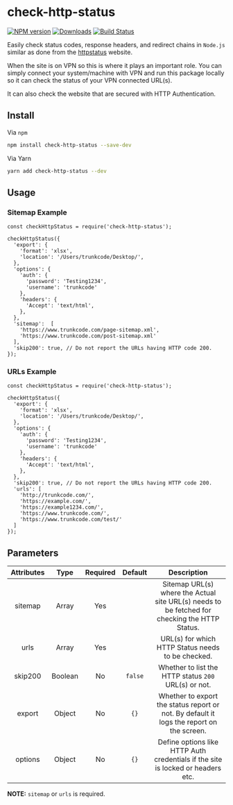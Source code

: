 # check-http-status

[![NPM version][npm-image]][npm-url]
[![Downloads][downloads-image]][npm-url]
[![Build Status][travis-image]][travis-url]

Easily check status codes, response headers, and redirect chains in `Node.js`
similar as done from the [httpstatus](https://httpstatus.io/) website.

When the site is on VPN so this is where it plays an important role. You can
simply connect your system/machine with VPN and run this package locally so it
can check the status of your VPN connected URL(s).

It can also check the website that are secured with HTTP Authentication.

## Install

Via `npm`

```bash
npm install check-http-status --save-dev
```

Via Yarn

```bash
yarn add check-http-status --dev
```

## Usage

### Sitemap Example

```node
const checkHttpStatus = require('check-http-status');

checkHttpStatus({
  'export': {
    'format': 'xlsx',
    'location': '/Users/trunkcode/Desktop/',
  },
  'options': {
    'auth': {
      'password': 'Testing1234',
      'username': 'trunkcode'
    },
    'headers': {
      'Accept': 'text/html',
    },
  },
  'sitemap':  [
    'https://www.trunkcode.com/page-sitemap.xml',
    'https://www.trunkcode.com/post-sitemap.xml'
  ],
  'skip200': true, // Do not report the URLs having HTTP code 200.
});
```

### URLs Example

```node
const checkHttpStatus = require('check-http-status');

checkHttpStatus({
  'export': {
    'format': 'xlsx',
    'location': '/Users/trunkcode/Desktop/',
  },
  'options': {
    'auth': {
      'password': 'Testing1234',
      'username': 'trunkcode'
    },
    'headers': {
      'Accept': 'text/html',
    },
  },
  'skip200': true, // Do not report the URLs having HTTP code 200.
  'urls': [
    'http://trunkcode.com/',
    'https://example.com/',
    'https://example1234.com/',
    'https://www.trunkcode.com/',
    'https://www.trunkcode.com/test/'
  ]
});
```

## Parameters

| Attributes |   Type  | Required | Default |                                          Description                                          |
|:----------:|:-------:|:--------:|:-------:|:---------------------------------------------------------------------------------------------:|
|   sitemap  |  Array  |    Yes   |         | Sitemap URL(s) where the Actual site URL(s) needs to be fetched for checking the HTTP Status. |
|    urls    |  Array  |    Yes   |         | URL(s) for which HTTP Status needs to be checked.                                             |
|   skip200  | Boolean |    No    | `false` | Whether to list the HTTP status `200` URL(s) or not.                                          |
|   export   |  Object |    No    |   `{}`  | Whether to export the status report or not. By default it logs the report on the screen.      |
|   options  |  Object |    No    |   `{}`  | Define options like HTTP Auth credentials if the site is locked or headers etc.               |

**NOTE:** `sitemap` or `urls` is required.

[npm-image]: https://img.shields.io/npm/v/check-http-status.svg
[npm-url]: https://www.npmjs.com/package/check-http-status
[downloads-image]: https://img.shields.io/npm/dt/check-http-status.svg

[travis-image]: https://api.travis-ci.com/trunkcode/check-http-status.svg?branch=main
[travis-url]: https://travis-ci.com/trunkcode/check-http-status
